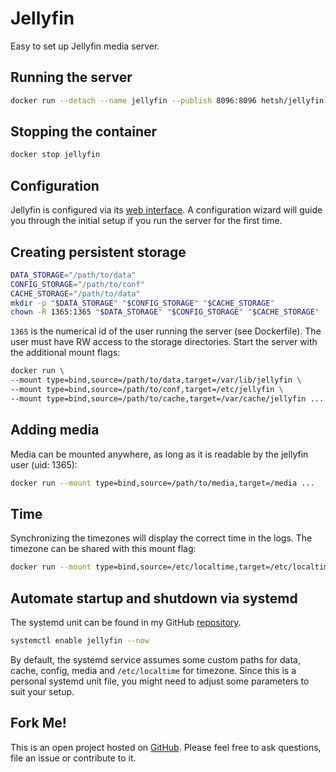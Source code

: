 # Jellyfin
Easy to set up Jellyfin media server.

## Running the server
```bash
docker run --detach --name jellyfin --publish 8096:8096 hetsh/jellyfin
```

## Stopping the container
```bash
docker stop jellyfin
```

## Configuration
Jellyfin is configured via its [web interface](http://localhost:8096).
A configuration wizard will guide you through the initial setup if you run the server for the first time.

## Creating persistent storage
```bash
DATA_STORAGE="/path/to/data"
CONFIG_STORAGE="/path/to/conf"
CACHE_STORAGE="/path/to/data"
mkdir -p "$DATA_STORAGE" "$CONFIG_STORAGE" "$CACHE_STORAGE"
chown -R 1365:1365 "$DATA_STORAGE" "$CONFIG_STORAGE" "$CACHE_STORAGE"
```
`1365` is the numerical id of the user running the server (see Dockerfile).
The user must have RW access to the storage directories.
Start the server with the additional mount flags:
```bash
docker run \
--mount type=bind,source=/path/to/data,target=/var/lib/jellyfin \
--mount type=bind,source=/path/to/conf,target=/etc/jellyfin \
--mount type=bind,source=/path/to/cache,target=/var/cache/jellyfin ...
```

## Adding media
Media can be mounted anywhere, as long as it is readable by the jellyfin user (uid: 1365):
```bash
docker run --mount type=bind,source=/path/to/media,target=/media ...
```

## Time
Synchronizing the timezones will display the correct time in the logs.
The timezone can be shared with this mount flag:
```bash
docker run --mount type=bind,source=/etc/localtime,target=/etc/localtime,readonly ...
```

## Automate startup and shutdown via systemd
The systemd unit can be found in my GitHub [repository](https://github.com/Hetsh/docker-jellyfin).
```bash
systemctl enable jellyfin --now
```
By default, the systemd service assumes some custom paths for data, cache, config, media and `/etc/localtime` for timezone.
Since this is a personal systemd unit file, you might need to adjust some parameters to suit your setup.

## Fork Me!
This is an open project hosted on [GitHub](https://github.com/Hetsh/docker-jellyfin).
Please feel free to ask questions, file an issue or contribute to it.
